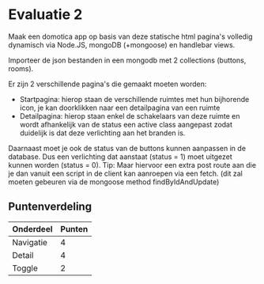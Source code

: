 # Evaluatie 2

Maak een domotica app op basis van deze statische html pagina's volledig dynamisch via Node.JS, mongoDB (+mongoose) en handlebar views.

Importeer de json bestanden in een mongodb met 2 collections (buttons, rooms).

Er zijn 2 verschillende pagina's die gemaakt moeten worden:
- Startpagina: hierop staan de verschillende ruimtes met hun bijhorende icon, je kan doorklikken naar een detailpagina van een ruimte
- Detailpagina: hierop staan enkel de schakelaars van deze ruimte en wordt afhankelijk van de status een active class aangepast zodat duidelijk is dat deze verlichting aan het branden is.

Daarnaast moet je ook de status van de buttons kunnen aanpassen in de database. Dus een verlichting dat aanstaat (status = 1) moet uitgezet kunnen worden (status = 0). 
Tip: Maar hiervoor een extra post route aan die je dan vanuit een script in de client kan aanroepen via een fetch. (dit zal moeten gebeuren via de mongoose method findByIdAndUpdate)


## Puntenverdeling

| Onderdeel | Punten |
| --------- | ------ |
| Navigatie | 4 |
| Detail | 4 |
| Toggle | 2 |
